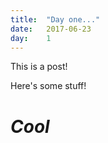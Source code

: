 ```yaml
---
title:  "Day one..."
date:   2017-06-23
day:    1
---
```


This is a post!

Here's some stuff!

# *Cool*
